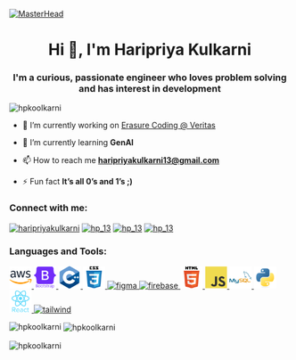 [![MasterHead](https://github.com/hpkoolkarni/hpkoolkarni/blob/main/github_banner.avif)](https://www.linkedin.com/in/haripriyakulkarni/)
<h1 align="center">Hi 👋, I'm Haripriya Kulkarni</h1>
<h3 align="center">I'm a curious, passionate engineer who loves problem solving and has interest in development</h3>
<!-- <img align="right" alt="Coding" width="400" src="https://camo.githubusercontent.com/40c6c5d9ac1c62d554de0b9b7be4beadb207816b0e42f8dc2fed05b9e7561f70/68747470733a2f2f6d69726f2e6d656469756d2e636f6d2f6d61782f313430302f312a7164415731546a434e353768316c6275757a766368672e676966"> -->
<p align="left"> <img src="https://komarev.com/ghpvc/?username=hpkoolkarni&label=Profile%20views&color=0e75b6&style=flat" alt="hpkoolkarni" /> </p>


- 🔭 I’m currently working on [Erasure Coding @ Veritas](https://www.veritas.com/)

- 🌱 I’m currently learning **GenAI**

- 📫 How to reach me **haripriyakulkarni13@gmail.com**

- ⚡ Fun fact **It’s all 0’s and 1’s ;)**

<h3 align="left">Connect with me:</h3>
<p align="left">
<a href="https://linkedin.com/in/haripriyakulkarni" target="blank"><img align="center" src="https://raw.githubusercontent.com/rahuldkjain/github-profile-readme-generator/master/src/images/icons/Social/linked-in-alt.svg" alt="haripriyakulkarni" height="30" width="40" /></a>
<a href="https://www.codechef.com/users/hp_13" target="blank"><img align="center" src="https://cdn.jsdelivr.net/npm/simple-icons@3.1.0/icons/codechef.svg" alt="hp_13" height="30" width="40" /></a>
<a href="https://codeforces.com/profile/hp_13" target="blank"><img align="center" src="https://raw.githubusercontent.com/rahuldkjain/github-profile-readme-generator/master/src/images/icons/Social/codeforces.svg" alt="hp_13" height="30" width="40" /></a>
<a href="https://www.leetcode.com/hp_13" target="blank"><img align="center" src="https://raw.githubusercontent.com/rahuldkjain/github-profile-readme-generator/master/src/images/icons/Social/leet-code.svg" alt="hp_13" height="30" width="40" /></a>
</p>

<h3 align="left">Languages and Tools:</h3>
<p align="left"> <a href="https://aws.amazon.com" target="_blank" rel="noreferrer"> <img src="https://raw.githubusercontent.com/devicons/devicon/master/icons/amazonwebservices/amazonwebservices-original-wordmark.svg" alt="aws" width="40" height="40"/> </a> <a href="https://getbootstrap.com" target="_blank" rel="noreferrer"> <img src="https://raw.githubusercontent.com/devicons/devicon/master/icons/bootstrap/bootstrap-plain-wordmark.svg" alt="bootstrap" width="40" height="40"/> </a> <a href="https://www.w3schools.com/cpp/" target="_blank" rel="noreferrer"> <img src="https://raw.githubusercontent.com/devicons/devicon/master/icons/cplusplus/cplusplus-original.svg" alt="cplusplus" width="40" height="40"/> </a> <a href="https://www.w3schools.com/css/" target="_blank" rel="noreferrer"> <img src="https://raw.githubusercontent.com/devicons/devicon/master/icons/css3/css3-original-wordmark.svg" alt="css3" width="40" height="40"/> </a> <a href="https://www.figma.com/" target="_blank" rel="noreferrer"> <img src="https://www.vectorlogo.zone/logos/figma/figma-icon.svg" alt="figma" width="40" height="40"/> </a> <a href="https://firebase.google.com/" target="_blank" rel="noreferrer"> <img src="https://www.vectorlogo.zone/logos/firebase/firebase-icon.svg" alt="firebase" width="40" height="40"/> </a> <a href="https://www.w3.org/html/" target="_blank" rel="noreferrer"> <img src="https://raw.githubusercontent.com/devicons/devicon/master/icons/html5/html5-original-wordmark.svg" alt="html5" width="40" height="40"/> </a> <a href="https://developer.mozilla.org/en-US/docs/Web/JavaScript" target="_blank" rel="noreferrer"> <img src="https://raw.githubusercontent.com/devicons/devicon/master/icons/javascript/javascript-original.svg" alt="javascript" width="40" height="40"/> </a> <a href="https://www.mysql.com/" target="_blank" rel="noreferrer"> <img src="https://raw.githubusercontent.com/devicons/devicon/master/icons/mysql/mysql-original-wordmark.svg" alt="mysql" width="40" height="40"/> </a> <a href="https://www.python.org" target="_blank" rel="noreferrer"> <img src="https://raw.githubusercontent.com/devicons/devicon/master/icons/python/python-original.svg" alt="python" width="40" height="40"/> </a> <a href="https://reactjs.org/" target="_blank" rel="noreferrer"> <img src="https://raw.githubusercontent.com/devicons/devicon/master/icons/react/react-original-wordmark.svg" alt="react" width="40" height="40"/> </a> <a href="https://tailwindcss.com/" target="_blank" rel="noreferrer"> <img src="https://www.vectorlogo.zone/logos/tailwindcss/tailwindcss-icon.svg" alt="tailwind" width="40" height="40"/> </a> </p>

<p><img align="left" src="https://github-readme-stats.vercel.app/api/top-langs?username=hpkoolkarni&show_icons=true&locale=en&layout=compact" alt="hpkoolkarni" /></p>

<p>&nbsp;<img align="center" src="https://github-readme-stats.vercel.app/api?username=hpkoolkarni&show_icons=true&locale=en" alt="hpkoolkarni" /></p>

<p><img align="center" src="https://github-readme-streak-stats.herokuapp.com/?user=hpkoolkarni&" alt="hpkoolkarni" /></p>
